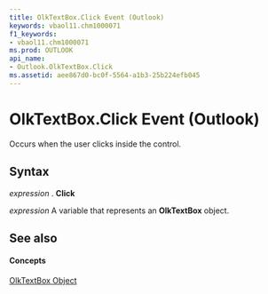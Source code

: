 ```yaml
---
title: OlkTextBox.Click Event (Outlook)
keywords: vbaol11.chm1000071
f1_keywords:
- vbaol11.chm1000071
ms.prod: OUTLOOK
api_name:
- Outlook.OlkTextBox.Click
ms.assetid: aee867d0-bc0f-5564-a1b3-25b224efb045
---
```



# OlkTextBox.Click Event (Outlook)

Occurs when the user clicks inside the control.


## Syntax

 _expression_ . **Click**

 _expression_ A variable that represents an **OlkTextBox** object.


## See also


#### Concepts


[OlkTextBox Object](olktextbox-object-outlook.md)

